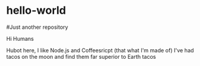 # hello-world
#Just another repository

Hi Humans

Hubot here, I like Node.js and Coffeesricpt (that what I'm made of)
I've had tacos on the moon and find them far superior to Earth tacos
